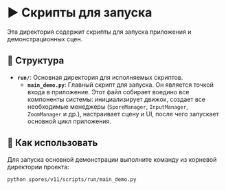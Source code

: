 # ▶️ Скрипты для запуска

Эта директория содержит скрипты для запуска приложения и демонстрационных сцен.

## 📁 Структура

-   **`run/`**: Основная директория для исполняемых скриптов.
    -   **`main_demo.py`**: Главный скрипт для запуска. Он является точкой входа в приложение. Этот файл собирает воедино все компоненты системы: инициализирует движок, создает все необходимые менеджеры (`SporeManager`, `InputManager`, `ZoomManager` и др.), настраивает сцену и UI, после чего запускает основной цикл приложения.

## 🚀 Как использовать

Для запуска основной демонстрации выполните команду из корневой директории проекта:

```bash
python spores/v11/scripts/run/main_demo.py
``` 